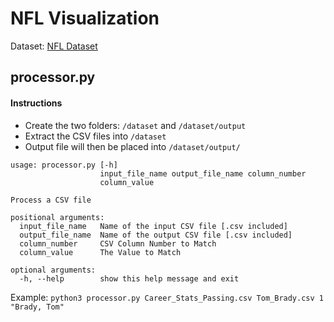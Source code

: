 # NFL Visualization

Dataset: [NFL Dataset](https://www.kaggle.com/kendallgillies/nflstatistics)

## processor.py

#### Instructions
* Create the two folders: `/dataset` and `/dataset/output`
* Extract the CSV files into `/dataset`
* Output file will then be placed into `/dataset/output/`

```
usage: processor.py [-h]
                    input_file_name output_file_name column_number
                    column_value

Process a CSV file

positional arguments:
  input_file_name   Name of the input CSV file [.csv included]
  output_file_name  Name of the output CSV file [.csv included]
  column_number     CSV Column Number to Match
  column_value      The Value to Match

optional arguments:
  -h, --help        show this help message and exit
  ```

Example:  `python3 processor.py Career_Stats_Passing.csv Tom_Brady.csv 1 "Brady, Tom"`